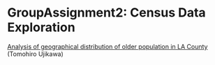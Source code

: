 # GroupAssignment2: Census Data Exploration

[Analysis of geographical distribution of older population in LA County](https://github.com/tomo-ujikawa/up221-tomohiro/blob/main/GroupAssignment2/GroupAssignment1.ipynb) (Tomohiro Ujikawa)
